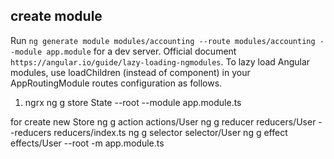 ## create module

Run `ng generate module modules/accounting --route modules/accounting --module app.module` for a dev server. Official document `https://angular.io/guide/lazy-loading-ngmodules`. To lazy load Angular modules, use loadChildren (instead of component) in your AppRoutingModule routes configuration as follows.



1. ngrx 
ng g store State --root --module app.module.ts


for create new Store 
ng g action actions/User 
ng g reducer reducers/User --reducers reducers/index.ts
ng g selector selector/User
ng g effect effects/User --root -m app.module.ts

